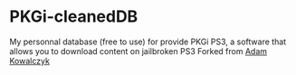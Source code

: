 # PKGi-cleanedDB

My personnal database (free to use) for provide PKGi PS3, a software that allows you to download content on jailbroken PS3
Forked from [Adam Kowalczyk](https://gitlab.com/kombajno678/psn-db/-/tree/main?ref_type=heads)

